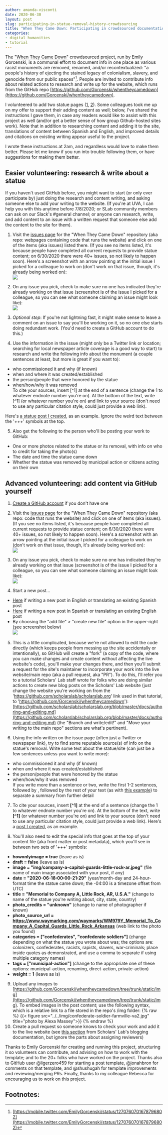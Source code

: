 ```yaml
---
author: amanda-visconti
date: 2020-06-30
layout: post
slug: participating-in-statue-removal-history-crowdsourcing
title: "When They Came Down: Participating in crowdsourced documentation of racist statue removals"
categories:
- digital humanities  
- tutorial  
---
```


The ["When They Came Down"](https://whentheycamedown.com/) crowdsourced project, run by Emily Gorcenski, is a communal effort to document info in one place as various racist monuments are removed, renamed, and/or recontextualized: "a people's history of ejecting the stained legacy of colonialism, slavery, and genocide from our public spaces"[^1]. People are invited to contribute info about related actions to research and write up for the website, which runs from the GitHub repo [https://github.com/Gorcenski/whentheycamedown](https://github.com/Gorcenski/whentheycamedown).

I volunteered to add two statue pages ([1](https://github.com/Gorcenski/whentheycamedown/pull/102), [2](https://github.com/Gorcenski/whentheycamedown/pull/114)). Some colleagues took me up on my offer to support their adding content as well; below, I've shared the instructions I gave them, in case any readers would like to assist with this project as well (and/or get a better sense of how group Github-hosted sites work). Note that in addition to researching content and adding it to the site, translations of content between Spanish and English, and improved details and citations on existing writing appear useful to the project.

I wrote these instructions at 2am, and regardless would love to make them better. Please let me know if you run into trouble following them, or have suggestions for making them better.

## Easier volunteering: research & write about a statue
If you haven't used GitHub before, you might want to start (or only ever participate by) just doing the research and content writing, and asking someone else to add your writing to the website. (If you're at UVA, I can help you with this anytime before 7/8/2020; or SLab community members can ask on our Slack's #general channel; or anyone can research, write, and add content to an issue with a written request that someone else add the content to the site for them).  

1. Visit the [issues page](https://github.com/Gorcenski/whentheycamedown/issues) for the "When They Came Down" repository (aka repo: webpages containing code that runs the website) and click on one of the items (aka issues) listed there. (If you see no items listed, it's because people have completed all current requests to provide statue content; on 6/30/2020 there were 40+ issues, so not likely to happen soon). Here's a screenshot with an arrow pointing at the initial issue I picked for a colleague to work on (don't work on that issue, though, it's already being worked on):  
![](/assets/post-media/2020-06-30-participating-in-statue-removal-history-crowdsourcing-1.png)

2. On any issue you pick, check to make sure no one has indicated they're already working on that issue (screenshot is of the issue I picked for a colleague, so you can see what someone claiming an issue might look like):  
![](/assets/post-media/2020-06-30-participating-in-statue-removal-history-crowdsourcing-2.png)  

3. _Optional step_: If you're not lightning fast, it might make sense to leave a comment on an issue to say you'll be working on it, so no one else starts doing redundant work. (You'd need to create a GitHub account to do this.)

4. Use the information in the issue (might only be a Twitter link or location; searching for local newspaper article coverage is a good way to start) to research and write the following info about the monument (a couple sentences at least, but more is great if you want to):  
* who commissioned it and why (if known)  
* when and where it was created/established  
* the person/people that were honored by the statue  
* when/how/why it was removed  
To cite your sources, insert \[^1\] at the end of a sentence (change the 1 to whatever endnote number you're on). At the bottom of the text, write \[^1\] (or whatever number you're on) and link to your source (don't need to use any particular citation style, could just provide a web link).

Here's [a statue post I created](https://raw.githubusercontent.com/Gorcenski/whentheycamedown/trunk/content/english/post/company-a-capitol-guards-little-rock-ar.md), as an example. Ignore the weird text between the '+++' symbols at the top.

5. Also get the following to the person who'll be posting your work to GitHub:  
* One or more photos related to the statue or its removal, with info on who to credit for taking the photo(s)  
* The date and time the statue came down  
* Whether the statue was removed by municipal action or citizens acting on their own

## Advanced volunteering: add content via GitHub yourself
1. [Create a GitHub account](https://github.com/join) if you don't have one  

2. Visit the [issues page](https://github.com/Gorcenski/whentheycamedown/issues) for the "When They Came Down" repository (aka repo: code that runs the website) and click on one of items (aka issues). (If you see no items listed, it's because people have completed all current requests to provide statue content; on 6/30/2020 there were 40+ issues, so not likely to happen soon). Here's a screenshot with an arrow pointing at the initial issue I picked for a colleague to work on (don't work on that issue, though, it's already being worked on):  
![](/assets/post-media/2020-06-30-participating-in-statue-removal-history-crowdsourcing-1.png)

3. On any issue you pick, check to make sure no one has indicated they're already working on that issue (screenshot is of the issue I picked for a colleague, so you can see what someone claiming an issue might look like):  
![](/assets/post-media/2020-06-30-participating-in-statue-removal-history-crowdsourcing-2.png)

4. Start a new post...  
* [Here](https://github.com/Gorcenski/whentheycamedown/tree/trunk/content/english/post) if writing a new post in English or translating an existing Spanish post  
* [Here](https://github.com/Gorcenski/whentheycamedown/tree/trunk/content/espanol/post) if writing a new post in Spanish or translating an existing English post  
* By choosing the "add file" > "create new file" option in the upper-right (see screenshot below)  
![](/assets/post-media/2020-06-30-participating-in-statue-removal-history-crowdsourcing-3.png)

5. This is a little complicated, because we're not allowed to edit the code directly (which keeps people from messing up the site accidentally or intentionally), so GitHub will create a "fork" (a copy of the code, where you can make changes and create content without affecting the live website's code), you'll make your changes there, and then you'll submit a request for the site's maintainer to incorporate your work into the live website/main repo (aka a pull request, aka "PR"). To do this, I'll refer you to a tutorial Scholars' Lab staff wrote for folks who are doing similar actions to create new blog posts on the Scholars' Lab website (just change the website you're working on from the 'https://github.com/scholarslab/scholarslab.org' link used in that tutorial, to 'https://github.com/Gorcenski/whentheycamedown'): [https://github.com/scholarslab/scholarslab.org/blob/master/docs/authoring-and-editing.md](https://github.com/scholarslab/scholarslab.org/blob/master/docs/authoring-and-editing.md) (the "Branch and write/edit!" and "Move your writing to the main repo" sections are what's pertinent).

6. Using the info written on the issue page (often just a Twitter or newspaper link), try to find some reputable source(s) of info on the statue's removal. Write some text about the statue/site (can just be a few sentences unless you want to write more):  
* who commissioned it and why (if known)  
* when and where it was created/established  
* the person/people that were honored by the statue  
* when/how/why it was removed  
If you write more than a sentence or two, write the first 1-2 sentences, followed by **<!--more-->**, followed by the rest of your text (as with [this example](https://raw.githubusercontent.com/amandavisconti/whentheycamedown/farmville-va-%2399/content/english/post/confederate-soldier-farmville-va.md)) to separate a summary from further detail

7. To cite your sources, insert **\[^1\]** at the end of a sentence (change the 1 to whatever endnote number you're on). At the bottom of the text, write **\[^1\]** (or whatever number you're on) and link to your source (don't need to use any particular citation style, could just provide a web link).
Here's a [post I created](https://raw.githubusercontent.com/Gorcenski/whentheycamedown/trunk/content/english/post/company-a-capitol-guards-little-rock-ar.md), as an example.

8. You'll also need to edit the special info that goes at the top of your content file (aka front matter or post metadata), which you'll see in between two sets of '+++' symbols:  
* **howonlyimage = true** (leave as is)  
* **draft = false** (leave as is)  
* **image = "img/company-a-capitol-guards-little-rock-ar.jpeg"** (file name of main image associated with your post, if any)  
* **date = "2020-06-18:00:00-21:29"** (year/month-day and 24-hour-format time the statue came down; the -04:00 is a timezone offset from UTC)  
* **title = "Memorial to Company A, Little Rock, AR, U.S.A."** (change to name of the statue you're writing about, city, state, country)  
* **photo_credits = "unknown"** (change to name of photographer if known)  
* **photo_source_url = https://www.waymarking.com/waymarks/WM979Y_Memorial_To_Company_A_Capital_Guards_Little_Rock_Arkansas** (web link to the photo you found)  
* **categories = ["confederates", "confederate soldiers"]** (change depending on what the statue you wrote about was; the options are: colonizers, confederates, racists, rapists, slavers, war-criminals; place inside quotes as demonstrated, and use a comma to separate if using multiple category names)  
* **tags = ["municipal-action"]** (change to the appropriate one of these options: municipal-action, renaming, direct-action, private-action)  
* **weight = 1** (leave as is)  

9. Upload any images to [https://github.com/Gorcenski/whentheycamedown/tree/trunk/static/img](https://github.com/Gorcenski/whentheycamedown/tree/trunk/static/img). To embed images in the post content; use the following syntax, which is a relative link to a file stored in the repo's /img folder: 
{% raw %}
  {{< figure src="../../img/confederate-soldier-farmville-va2.jpg" title="photo by Alexa Massey">}}
{% endraw %}
10. Create a pull request so someone knows to check your work and add it to the live website (see [this section](https://github.com/scholarslab/scholarslab.org/blob/master/docs/authoring-and-editing.md#move-your-writing-to-the-main-repo) from Scholars' Lab's blogging documentation, but ignore the parts about assigning reviewers)

Thanks to Emily Gorcenski for creating and running this project, structuring it so volunteers can contribute, and advising on how to work with the template; and to the 20+ folks who have worked on the project. Thanks also to GitHub user @ligerzero459 for starting a post template, @jonahbron for comments on that template, and @shushugah for template improvements and reviewing/merging PRs. Finally, thanks to my colleague Rebecca for encouraging us to work on this project.

## Footnotes:
[^1]: [https://mobile.twitter.com/EmilyGorcenski/status/1270760701678796802](https://mobile.twitter.com/EmilyGorcenski/status/1270760701678796802)
